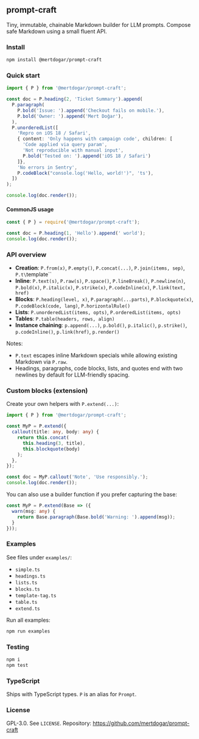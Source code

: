 ## prompt-craft

Tiny, immutable, chainable Markdown builder for LLM prompts. Compose safe Markdown using a small fluent API.

### Install

```bash
npm install @mertdogar/prompt-craft
```

### Quick start

```ts
import { P } from '@mertdogar/prompt-craft';

const doc = P.heading(2, 'Ticket Summary').append(
  P.paragraph(
    P.bold('Issue: ').append('Checkout fails on mobile.'),
    P.bold('Owner: ').append('Mert Doğar'),
  ),
  P.unorderedList([
    'Repro on iOS 18 / Safari',
    { content: 'Only happens with campaign code', children: [
      'Code applied via query param',
      'Not reproducible with manual input',
      P.bold('Tested on: ').append('iOS 18 / Safari')
    ]},
    'No errors in Sentry',
    P.codeBlock("console.log('Hello, world!')", 'ts'),
  ])
);

console.log(doc.render());
```

#### CommonJS usage

```js
const { P } = require('@mertdogar/prompt-craft');

const doc = P.heading(1, 'Hello').append(' world');
console.log(doc.render());
```

### API overview

- **Creation**: `P.from(x)`, `P.empty()`, `P.concat(...)`, `P.join(items, sep)`, `P.t\`template\``
- **Inline**: `P.text(s)`, `P.raw(s)`, `P.space()`, `P.lineBreak()`, `P.newline(n)`, `P.bold(x)`, `P.italic(x)`, `P.strike(x)`, `P.codeInline(x)`, `P.link(text, href)`
- **Blocks**: `P.heading(level, x)`, `P.paragraph(...parts)`, `P.blockquote(x)`, `P.codeBlock(code, lang)`, `P.horizontalRule()`
- **Lists**: `P.unorderedList(items, opts)`, `P.orderedList(items, opts)`
- **Tables**: `P.table(headers, rows, align)`
- **Instance chaining**: `p.append(...)`, `p.bold()`, `p.italic()`, `p.strike()`, `p.codeInline()`, `p.link(href)`, `p.render()`

Notes:
- `P.text` escapes inline Markdown specials while allowing existing Markdown via `P.raw`.
- Headings, paragraphs, code blocks, lists, and quotes end with two newlines by default for LLM-friendly spacing.

### Custom blocks (extension)

Create your own helpers with `P.extend(...)`:

```ts
import { P } from '@mertdogar/prompt-craft';

const MyP = P.extend({
  callout(title: any, body: any) {
    return this.concat(
      this.heading(3, title),
      this.blockquote(body)
    );
  },
});

const doc = MyP.callout('Note', 'Use responsibly.');
console.log(doc.render());
```

You can also use a builder function if you prefer capturing the base:

```ts
const MyP = P.extend(Base => ({
  warn(msg: any) {
    return Base.paragraph(Base.bold('Warning: ').append(msg));
  }
}));
```

### Examples

See files under `examples/`:
- `simple.ts`
- `headings.ts`
- `lists.ts`
- `blocks.ts`
- `template-tag.ts`
- `table.ts`
- `extend.ts`

Run all examples:

```bash
npm run examples
```

### Testing

```bash
npm i
npm test
```

### TypeScript

Ships with TypeScript types. `P` is an alias for `Prompt`.

### License

GPL-3.0. See `LICENSE`. Repository: https://github.com/mertdogar/prompt-craft


